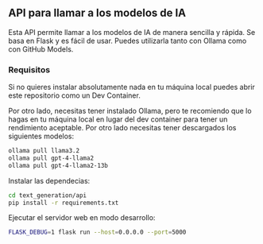## API para llamar a los modelos de IA

Esta API permite llamar a los modelos de IA de manera sencilla y rápida. Se basa en Flask y es fácil de usar. Puedes utilizarla tanto con Ollama como con GitHub Models.

### Requisitos

Si no quieres instalar absolutamente nada en tu máquina local puedes abrir este repositorio como un Dev Container.

Por otro lado, necesitas tener instalado Ollama, pero te recomiendo que lo hagas en tu máquina local en lugar del dev container para tener un rendimiento aceptable. Por otro lado necesitas tener descargados los siguientes modelos:

```bash
ollama pull llama3.2
ollama pull gpt-4-llama2
ollama pull gpt-4-llama2-13b
```




Instalar las dependecias:

```bash
cd text_generation/api
pip install -r requirements.txt
```

Ejecutar el servidor web en modo desarrollo:

```bash
FLASK_DEBUG=1 flask run --host=0.0.0.0 --port=5000
```
